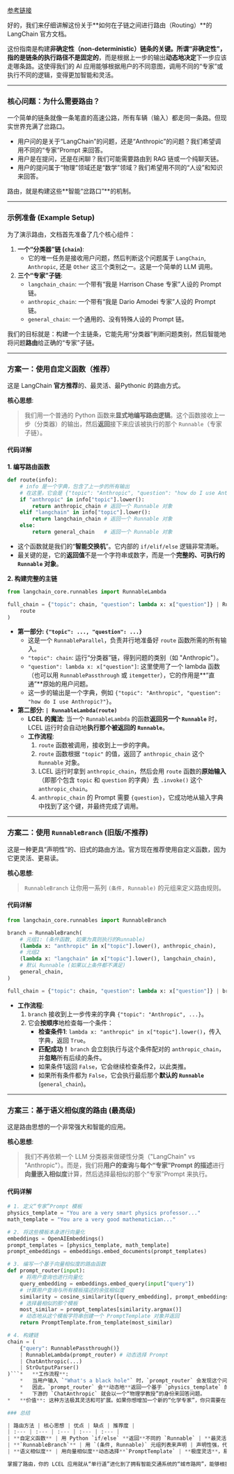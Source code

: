 [参考链接](https://python.langchain.com/docs/how_to/routing/)

好的，我们来仔细讲解这份关于**如何在子链之间进行路由（Routing）**的 LangChain 官方文档。

这份指南是构建**非确定性（non-deterministic）**链条的关键。所谓“非确定性”，指的是链条的**执行路径不是固定的**，而是根据上一步的输出**动态地决定**下一步应该走哪条路。这使得我们的 AI 应用能够根据用户的不同意图，调用不同的“专家”或执行不同的逻辑，变得更加智能和灵活。

---

### 核心问题：为什么需要路由？

一个简单的链条就像一条笔直的高速公路，所有车辆（输入）都走同一条路。但现实世界充满了岔路口。

*   用户问的是关于“LangChain”的问题，还是“Anthropic”的问题？我们希望调用不同的“专家”Prompt 来回答。
*   用户是在提问，还是在闲聊？我们可能需要路由到 RAG 链或一个纯聊天链。
*   用户的提问属于“物理”领域还是“数学”领域？我们希望用不同的“人设”和知识来回答。

路由，就是构建这些**智能“岔路口”**的机制。

---

### 示例准备 (Example Setup)

为了演示路由，文档首先准备了几个核心组件：
1.  **一个“分类器”链 (`chain`)**:
    *   它的唯一任务是接收用户问题，然后判断这个问题属于 `LangChain`, `Anthropic`, 还是 `Other` 这三个类别之一。这是一个简单的 LLM 调用。
2.  **三个“专家”子链**:
    *   `langchain_chain`: 一个带有“我是 Harrison Chase 专家”人设的 Prompt 链。
    *   `anthropic_chain`: 一个带有“我是 Dario Amodei 专家”人设的 Prompt 链。
    *   `general_chain`: 一个通用的、没有特殊人设的 Prompt 链。

我们的目标就是：构建一个主链条，它能先用“分类器”判断问题类别，然后智能地将问题**路由**给正确的“专家”子链。

---

### 方案一：使用自定义函数（推荐）

这是 LangChain **官方推荐**的、最灵活、最Pythonic 的路由方式。

**核心思想**:
> 我们用一个普通的 Python 函数来**显式地编写路由逻辑**。这个函数接收上一步（分类器）的输出，然后**返回**接下来应该被执行的那个 `Runnable`（专家子链）。

#### 代码详解

**1. 编写路由函数**
```python
def route(info):
    # info 是一个字典，包含了上一步的所有输出
    # 在这里，它会是 {"topic": "Anthropic", "question": "how do I use Anthropic?"}
    if "anthropic" in info["topic"].lower():
        return anthropic_chain # 返回一个 Runnable 对象
    elif "langchain" in info["topic"].lower():
        return langchain_chain # 返回一个 Runnable 对象
    else:
        return general_chain   # 返回一个 Runnable 对象
```
*   这个函数就是我们的“**智能交换机**”。它内部的 `if/elif/else` 逻辑非常清晰。
*   最关键的是，它的**返回值**不是一个字符串或数字，而是一个**完整的、可执行的 `Runnable` 对象**。

**2. 构建完整的主链**
```python
from langchain_core.runnables import RunnableLambda

full_chain = {"topic": chain, "question": lambda x: x["question"]} | RunnableLambda(
    route
)
```
*   **第一部分: `{"topic": ..., "question": ...}`**
    *   这是一个 `RunnableParallel`，负责并行地准备好 `route` 函数所需的所有输入。
    *   `"topic": chain`: 运行“分类器”链，得到问题的类别（如 "Anthropic"）。
    *   `"question": lambda x: x["question"]`: 这里使用了一个 lambda 函数（也可以用 `RunnablePassthrough` 或 `itemgetter`），它的作用是**“直通”**原始的用户问题。
    *   这一步的输出是一个字典，例如 `{"topic": "Anthropic", "question": "how do I use Anthropic?"}`。
*   **第二部分: `| RunnableLambda(route)`**
    *   **LCEL 的魔法**: 当一个 `RunnableLambda` 的函数**返回另一个 `Runnable`** 时，LCEL 运行时会自动地**执行那个被返回的 `Runnable`**。
    *   **工作流程**:
        1.  `route` 函数被调用，接收到上一步的字典。
        2.  `route` 函数根据 `"topic"` 的值，返回了 `anthropic_chain` 这个 `Runnable` 对象。
        3.  LCEL 运行时拿到 `anthropic_chain`，然后会用 `route` 函数的**原始输入**（即那个包含 `topic` 和 `question` 的字典）去 `.invoke()` 这个 `anthropic_chain`。
        4.  `anthropic_chain` 的 Prompt 需要 `{question}`，它成功地从输入字典中找到了这个键，并最终完成了调用。

---

### 方案二：使用 `RunnableBranch` (旧版/不推荐)

这是一种更具“声明性”的、旧式的路由方法。官方现在推荐使用自定义函数，因为它更灵活、更易读。

**核心思想**:
> `RunnableBranch` 让你用一系列 `(条件, Runnable)` 的元组来定义路由规则。

#### 代码详解
```python
from langchain_core.runnables import RunnableBranch

branch = RunnableBranch(
    # 元组1: (条件函数, 如果为真则执行的Runnable)
    (lambda x: "anthropic" in x["topic"].lower(), anthropic_chain),
    # 元组2
    (lambda x: "langchain" in x["topic"].lower(), langchain_chain),
    # 默认 Runnable (如果以上条件都不满足)
    general_chain,
)

full_chain = {"topic": chain, "question": lambda x: x["question"]} | branch
```
*   **工作流程**:
    1.  `branch` 接收到上一步传来的字典 `{"topic": "Anthropic", ...}`。
    2.  它会**按顺序**地检查每一个条件：
        *   **检查条件1**: `lambda x: "anthropic" in x["topic"].lower()`，传入字典，返回 `True`。
        *   **匹配成功！** `branch` 会立刻执行与这个条件配对的 `anthropic_chain`，并**忽略**所有后续的条件。
        *   如果条件1返回 `False`，它会继续检查条件2，以此类推。
        *   如果所有条件都为 `False`，它会执行最后那个**默认的 `Runnable`** (`general_chain`)。

---

### 方案三：基于语义相似度的路由 (最高级)

这是路由思想的一个非常强大和智能的应用。

**核心思想**:
> 我们不再依赖一个 LLM 分类器来做硬性分类（"LangChain" vs "Anthropic"）。而是，我们将**用户的查询**与**每个“专家”Prompt 的描述**进行**向量嵌入相似度**计算，然后选择最相似的那个“专家”Prompt 来执行。

#### 代码详解
```python
# 1. 定义“专家”Prompt 模板
physics_template = "You are a very smart physics professor..."
math_template = "You are a very good mathematician..."

# 2. 将这些模板本身进行向量化
embeddings = OpenAIEmbeddings()
prompt_templates = [physics_template, math_template]
prompt_embeddings = embeddings.embed_documents(prompt_templates)

# 3. 编写一个基于向量相似度的路由函数
def prompt_router(input):
    # 将用户查询也进行向量化
    query_embedding = embeddings.embed_query(input["query"])
    # 计算用户查询与所有模板描述的余弦相似度
    similarity = cosine_similarity([query_embedding], prompt_embeddings)[0]
    # 选择最相似的那个模板
    most_similar = prompt_templates[similarity.argmax()]
    # 动态地从这个模板字符串创建一个 PromptTemplate 对象并返回
    return PromptTemplate.from_template(most_similar)

# 4. 构建链
chain = (
    {"query": RunnablePassthrough()}
    | RunnableLambda(prompt_router) # 动态选择 Prompt
    | ChatAnthropic(...)
    | StrOutputParser()
)```*   **工作流程**:
    *   当用户输入 `"What's a black hole"` 时，`prompt_router` 会发现这个问题在语义上与 `physics_template` 的描述更接近。
    *   因此，`prompt_router` 会**动态地**返回一个基于 `physics_template` 的 `PromptTemplate` 对象。
    *   下游的 `ChatAnthropic` 就会以一个“物理学教授”的身份来回答问题。
*   **价值**: 这种方法极其灵活和可扩展。如果你想增加一个新的“化学专家”，你只需要在 `prompt_templates` 列表中增加一个新的模板字符串即可，**无需修改任何路由逻辑**！

### 总结

| 路由方法 | 核心思想 | 优点 | 缺点 | 推荐度 |
| :--- | :--- | :--- | :--- | :--- |
| **自定义函数** | 用 Python `if/else` **返回**不同的 `Runnable` | **最灵活**，最Pythonic，逻辑清晰 | 需要自己编写函数 | **最高** |
| **`RunnableBranch`** | 用 `(条件, Runnable)` 元组列表来声明 | 声明性强，代码可能更紧凑 | 灵活性不如函数，官方已不主推 | 中 |
| **语义相似度** | 用向量相似度**动态选择**`PromptTemplate` | **极度灵活**，易于扩展新路由 | 需要嵌入模型，有额外成本和延迟 | **最高 (用于Prompt选择)** |

掌握了路由，你的 LCEL 应用就从“单行道”进化到了拥有智能交通系统的“城市路网”，能够根据不同的“交通状况”（用户输入），将任务高效地引导至最合适的处理中心。